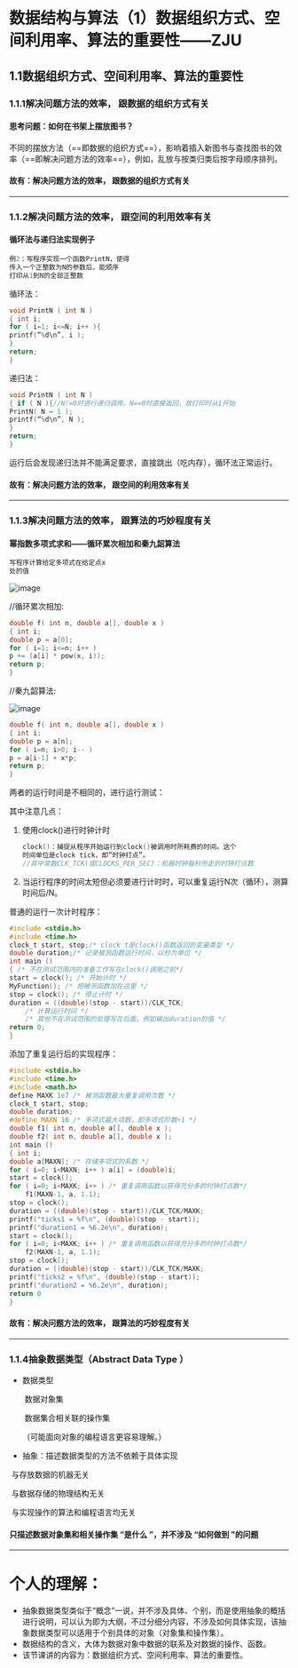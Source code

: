 # 数据结构与算法（1）数据组织方式、空间利用率、算法的重要性——ZJU

## 1.1数据组织方式、空间利用率、算法的重要性

### 1.1.1解决问题方法的效率， 跟数据的组织方式有关

#### 思考问题：如何在书架上摆放图书？

不同的摆放方法（==即数据的组织方式==），影响着插入新图书与查找图书的效率（==即解决问题方法的效率==），例如，乱放与按类归类后按字母顺序排列。

#### 故有：解决问题方法的效率， 跟数据的组织方式有关

---

### 1.1.2解决问题方法的效率， 跟空间的利用效率有关

#### 循环法与递归法实现例子

```c
例2：写程序实现一个函数PrintN，使得
传入一个正整数为N的参数后，能顺序
打印从1到N的全部正整数
```



循环法：

```c
void PrintN ( int N )
{ int i;
for ( i=1; i<=N; i++ ){
printf(“%d\n”, i );
}
return;
}
```



递归法：

```c
void PrintN ( int N )
{ if ( N ){//N!=0时进行递归调用，N==0时直接返回，故打印时从1开始
PrintN( N – 1 ); 
printf(“%d\n”, N );
}
return;
} 
```



运行后会发现递归法并不能满足要求，直接跳出（吃内存），循环法正常运行。

#### 故有：解决问题方法的效率， 跟空间的利用效率有关

---

### 1.1.3解决问题方法的效率， 跟算法的巧妙程度有关

#### 幂指数多项式求和——循环累次相加和秦九韶算法

```c
写程序计算给定多项式在给定点x
处的值
```

![image](https://user-images.githubusercontent.com/93515605/140609203-b77e0c9a-31da-4226-b5f0-a249e9b18024.png)

//循环累次相加:

```c
double f( int n, double a[], double x )
{ int i;
double p = a[0];
for ( i=1; i<=n; i++ )
p += (a[i] * pow(x, i)); 
return p;
} 
```



//秦九韶算法:

![image](https://user-images.githubusercontent.com/93515605/140609198-d910ccfa-9d7d-4aa1-8e03-95cfbc65832a.png)

```c
double f( int n, double a[], double x )
{ int i;
double p = a[n];
for ( i=n; i>0; i-- )
p = a[i-1] + x*p;
return p;
} 
```

两者的运行时间是不相同的，进行运行测试：

其中注意几点：

1. 使用clock()进行时钟计时

   ```c
   clock()：捕捉从程序开始运行到clock()被调用时所耗费的时间。这个
   时间单位是clock tick，即“时钟打点”。
   //其中常数CLK_TCK(或CLOCKS_PER_SEC)：机器时钟每秒所走的时钟打点数
   ```

2. 当运行程序的时间太短但必须要进行计时时，可以重复运行N次（循环），测算时间后/N。

普通的运行一次计时程序：

```c
#include <stdio.h>
#include <time.h>
clock_t start, stop;/* clock_t是clock()函数返回的变量类型 */
double duration;/* 记录被测函数运行时间，以秒为单位 */
int main ()
{ /* 不在测试范围内的准备工作写在clock()调用之前*/
start = clock(); /* 开始计时 */
MyFunction(); /* 把被测函数加在这里 */
stop = clock(); /* 停止计时 */
duration = ((double)(stop - start))/CLK_TCK;
    /* 计算运行时间 */
    /* 其他不在测试范围的处理写在后面，例如输出duration的值 */
return 0;
} 
```

添加了重复运行后的实现程序：

```c
#include <stdio.h>
#include <time.h>
#include <math.h>
define MAXK 1e7 /* 被测函数最大重复调用次数 */
clock_t start, stop; 
double duration;
#define MAXN 10 /* 多项式最大项数，即多项式阶数+1 */
double f1( int n, double a[], double x );
double f2( int n, double a[], double x );
int main ()
{ int i;
double a[MAXN]; /* 存储多项式的系数 */
for ( i=0; i<MAXN; i++ ) a[i] = (double)i; 
start = clock();
for ( i=0; i<MAXK; i++ ) /* 重复调用函数以获得充分多的时钟打点数*/
	f1(MAXN-1, a, 1.1);
stop = clock();
duration = ((double)(stop - start))/CLK_TCK/MAXK; 
printf("ticks1 = %f\n", (double)(stop - start));
printf("duration1 = %6.2e\n", duration);
start = clock();
for ( i=0; i<MAXK; i++ ) /* 重复调用函数以获得充分多的时钟打点数*/
	f2(MAXN-1, a, 1.1); 
stop = clock();
duration = ((double)(stop - start))/CLK_TCK/MAXK; 
printf("ticks2 = %f\n", (double)(stop - start));
printf("duration2 = %6.2e\n", duration);
return 0
}
```



#### 故有：解决问题方法的效率， 跟算法的巧妙程度有关

---

### 1.1.4抽象数据类型（Abstract Data Type ）

- 数据类型 

  ​	数据对象集 

  ​	数据集合相关联的操作集 

  （可能面向对象的编程语言更容易理解。）

- 抽象：描述数据类型的方法不依赖于具体实现 

​			与存放数据的机器无关 

​			与数据存储的物理结构无关

​			与实现操作的算法和编程语言均无关 

#### 只描述数据对象集和相关操作集 “是什么 ”，并不涉及 “如何做到 ”的问题

---

# 个人的理解：

- 抽象数据类型类似于“概念”一说，并不涉及具体、个别，而是使用抽象的概括进行说明，可以认为即为大纲，不过分细分内容，不涉及如何具体实现，该抽象数据类型可以适用于个别具体的对象（对象集和操作集）。
- 数据结构的含义，大体为数据对象中数据的联系及对数据的操作、函数。
- 该节课讲的内容为：数据组织方式、空间利用率、算法的重要性。

